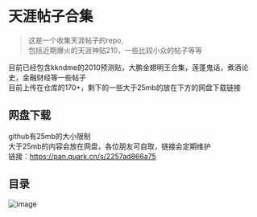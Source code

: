 # 天涯帖子合集
>这是一个收集天涯帖子的repo,   
>包括近期爆火的天涯神贴210，一些比较小众的帖子等等   



目前已经包含kkndme的2010预测贴，大鹏金翅明王合集，莲蓬鬼话，煮酒论史，金融财经等一些帖子  
目前上传在仓库的170+，剩下的一些大于25mb的放在下方的网盘下载链接
<Br/>
## 网盘下载
github有25mb的大小限制<Br/>
大于25mb的内容会放在网盘，各位朋友可自取，链接会定期维护<Br/>
链接：https://pan.quark.cn/s/2257ad866a75<Br/>
## 目录
![image](https://github.com/als3453/Collection_TianYa/blob/main/menu_TianYa.jpg)
